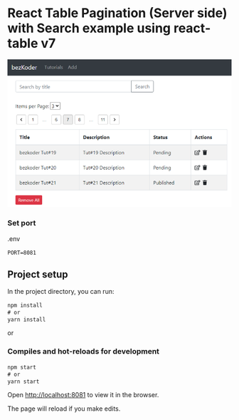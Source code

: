 # React Table Pagination (Server side) with Search example using react-table v7

![react-table-pagination-server-side-with-search-example](react-table-pagination-server-side-with-search-example.png)

### Set port

.env

```
PORT=8081
```

## Project setup

In the project directory, you can run:

```
npm install
# or
yarn install
```

or

### Compiles and hot-reloads for development

```
npm start
# or
yarn start
```

Open [http://localhost:8081](http://localhost:8081) to view it in the browser.

The page will reload if you make edits.
